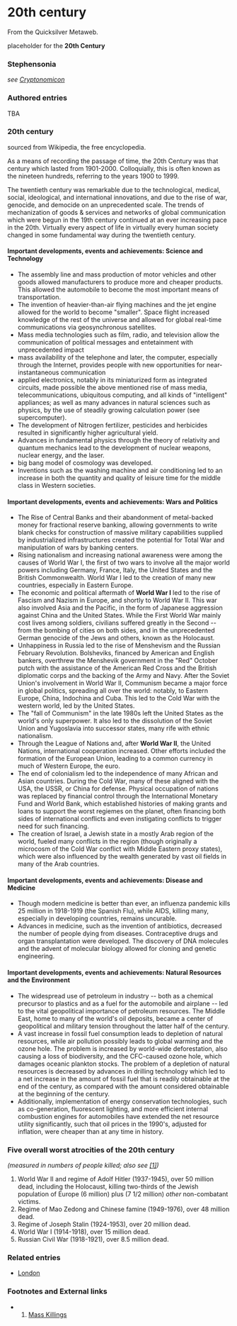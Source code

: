
# 20th century

From the Quicksilver Metaweb.

placeholder for the **20th Century**
### Stephensonia


*see [Cryptonomicon](/cryptonomicon)*

### Authored entries


TBA

### 20th century


sourced from Wikipedia, the free encyclopedia. 

As a means of recording the passage of time, the 20th Century was that century which lasted from 1901-2000. Colloquially, this is often known as the nineteen hundreds, referring to the years 1900 to 1999. 

The twentieth century was remarkable due to the technological, medical, social, ideological, and international innovations, and due to the rise of war, genocide, and democide on an unprecedented scale. The trends of mechanization of goods & services and networks of global communication which were begun in the 19th century continued at an ever increasing pace in the 20th. Virtually every aspect of life in virtually every human society changed in some fundamental way during the twentieth century.

#### Important developments, events and achievements: Science and Technology


* The assembly line and mass production of motor vehicles and other goods allowed manufacturers to produce more and cheaper products. This allowed the automobile to become the most important means of transportation.
* The invention of heavier-than-air flying machines and the jet engine allowed for the world to become "smaller". Space flight increased knowledge of the rest of the universe and allowed for global real-time communications via geosynchronous satellites.
* Mass media technologies such as film, radio, and television allow the communication of political messages and entetainment with unprecedented impact
* mass availability of the telephone and later, the computer, especially through the Internet, provides people with new opportunities for near-instantaneous communication
* applied electronics, notably in its miniaturized form as integrated circuits, made possible the above mentioned rise of mass media, telecommunications, ubiquitous computing, and all kinds of "intelligent" appliances; as well as many advances in natural sciences such as physics, by the use of steadily growing calculation power (see supercomputer).
* The development of Nitrogen fertilizer, pesticides and herbicides resulted in significantly higher agricultural yield.
* Advances in fundamental physics through the theory of relativity and quantum mechanics lead to the development of nuclear weapons, nuclear energy, and the laser.
* big bang model of cosmology was developed.
* Inventions such as the washing machine and air conditioning led to an increase in both the quantity and quality of leisure time for the middle class in Western societies.


#### Important developments, events and achievements: Wars and Politics


* The Rise of Central Banks and their abandonment of metal-backed money for fractional reserve banking, allowing governments to write blank checks for construction of massive military capabilities supplied by industrialized infrastructures created the potential for Total War and manipulation of wars by banking centers.
* Rising nationalism and increasing national awareness were among the causes of World War I, the first of two wars to involve all the major world powers including Germany, France, Italy, the United States and the British Commonwealth. World War I led to the creation of many new countries, especially in Eastern Europe.
* The economic and political aftermath of **World War I** led to the rise of Fascism and Nazism in Europe, and shortly to World War II. This war also involved Asia and the Pacific, in the form of Japanese aggression against China and the United States. While the First World War mainly cost lives among soldiers, civilians suffered greatly in the Second -- from the bombing of cities on both sides, and in the unprecedented German genocide of the Jews and others, known as the Holocaust.
* Unhappiness in Russia led to the rise of Menshevism and the Russian February Revolution. Bolsheviks, financed by American and English bankers, overthrew the Menshevik government in the "Red" October putch with the assistance of the American Red Cross and the British diplomatic corps and the backing of the Army and Navy. After the Soviet Union's involvement in World War II, Communism became a major force in global politics, spreading all over the world: notably, to Eastern Europe, China, Indochina and Cuba. This led to the Cold War with the western world, led by the United States.
* The "fall of Communism" in the late 1980s left the United States as the world's only superpower. It also led to the dissolution of the Soviet Union and Yugoslavia into successor states, many rife with ethnic nationalism.
* Through the League of Nations and, after **World War II**, the United Nations, international cooperation increased. Other efforts included the formation of the European Union, leading to a common currency in much of Western Europe, the euro.
* The end of colonialism led to the independence of many African and Asian countries. During the Cold War, many of these aligned with the USA, the USSR, or China for defense. Physical occupation of nations was replaced by financial control through the International Monetary Fund and World Bank, which established histories of making grants and loans to support the worst regiemes on the planet, often financing both sides of international conflicts and even instigating conflicts to trigger need for such financing.
* The creation of Israel, a Jewish state in a mostly Arab region of the world, fueled many conflicts in the region (though originally a microcosm of the Cold War conflict with Middle Eastern proxy states), which were also influenced by the wealth generated by vast oil fields in many of the Arab countries.


#### Important developments, events and achievements: Disease and Medicine


* Though modern medicine is better than ever, an influenza pandemic kills 25 million in 1918-1919 (the Spanish Flu), while AIDS, killing many, especially in developing countries, remains uncurable.
* Advances in medicine, such as the invention of antibiotics, decreased the number of people dying from diseases. Contraceptive drugs and organ transplantation were developed. The discovery of DNA molecules and the advent of molecular biology allowed for cloning and genetic engineering.


#### Important developments, events and achievements: Natural Resources and the Environment


* The widespread use of petroleum in industry -- both as a chemical precursor to plastics and as a fuel for the automobile and airplane -- led to the vital geopolitical importance of petroleum resources. The Middle East, home to many of the world's oil deposits, became a center of geopolitical and military tension throughout the latter half of the century.
* A vast increase in fossil fuel consumption leads to depletion of natural resources, while air pollution possibly leads to global warming and the ozone hole. The problem is increased by world-wide deforestation, also causing a loss of biodiversity, and the CFC-caused ozone hole, which damages oceanic plankton stocks. The problem of a depletion of natural resources is decreased by advances in drilling technology which led to a net increase in the amount of fossil fuel that is readily obtainable at the end of the century, as compared with the amount considered obtainable at the beginning of the century.
* Additionally, implementation of energy conservation technologies, such as co-generation, fluorescent lighting, and more efficient internal combustion engines for automobiles have extended the net resource utility significantly, such that oil prices in the 1990's, adjusted for inflation, were cheaper than at any time in history.


### Five overall worst atrocities of the 20th century


*(measured in numbers of people killed; also see [[1]](/http-www-sul-stanford-edu-depts-ssrg-misc-misery-html))* 
1. World War II and regime of Adolf Hitler (1937-1945), over 50 million dead, including the Holocaust, killing two-thirds of the Jewish population of Europe (6 million) plus (7 1/2 million) *other* non-combatant victims.
2. Regime of Mao Zedong and Chinese famine (1949-1976), over 48 million dead.
3. Regime of Joseph Stalin (1924-1953), over 20 million dead.
4. World War I (1914-1918), over 15 million dead.
5. Russian Civil War (1918-1921), over 8.5 million dead.


### Related entries


* [London](/london)


### Footnotes and External links


* 1. [Mass Killings](/http-www-sul-stanford-edu-depts-ssrg-misc-misery-html)
